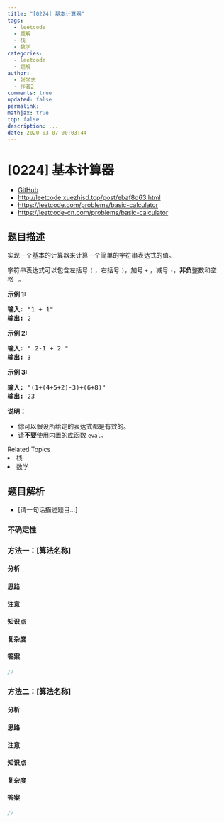 ```yaml
---
title: "[0224] 基本计算器"
tags:
  - leetcode
  - 题解
  - 栈
  - 数学
categories:
  - leetcode
  - 题解
author:
  - 张学志
  - 作者2
comments: true
updated: false
permalink:
mathjax: true
top: false
description: ...
date: 2020-03-07 00:03:44
---
```



# [0224] 基本计算器
* [GitHub](https://github.com/algoboy101/LeetCodeCrowdsource/tree/master/_posts/QA/%5B0224%5D%20%E5%9F%BA%E6%9C%AC%E8%AE%A1%E7%AE%97%E5%99%A8.md)
* http://leetcode.xuezhisd.top/post/ebaf8d63.html
* https://leetcode.com/problems/basic-calculator
* https://leetcode-cn.com/problems/basic-calculator


## 题目描述

<p>实现一个基本的计算器来计算一个简单的字符串表达式的值。</p>

<p>字符串表达式可以包含左括号&nbsp;<code>(</code>&nbsp;，右括号&nbsp;<code>)</code>，加号&nbsp;<code>+</code>&nbsp;，减号&nbsp;<code>-</code>，<strong>非负</strong>整数和空格&nbsp;<code>&nbsp;</code>。</p>

<p><strong>示例 1:</strong></p>

<pre><strong>输入:</strong> &quot;1 + 1&quot;
<strong>输出:</strong> 2
</pre>

<p><strong>示例 2:</strong></p>

<pre><strong>输入:</strong> &quot; 2-1 + 2 &quot;
<strong>输出:</strong> 3</pre>

<p><strong>示例 3:</strong></p>

<pre><strong>输入:</strong> &quot;(1+(4+5+2)-3)+(6+8)&quot;
<strong>输出:</strong> 23</pre>

<p><strong>说明：</strong></p>

<ul>
	<li>你可以假设所给定的表达式都是有效的。</li>
	<li>请<strong>不要</strong>使用内置的库函数 <code>eval</code>。</li>
</ul>
<div><div>Related Topics</div><div><li>栈</li><li>数学</li></div></div>


## 题目解析
* [请一句话描述题目...]

### 不确定性


### 方法一：[算法名称]

#### 分析

#### 思路

#### 注意

#### 知识点

#### 复杂度

#### 答案

```cpp
//
```


### 方法二：[算法名称]

#### 分析

#### 思路

#### 注意

#### 知识点

#### 复杂度

#### 答案

```cpp
//
```


